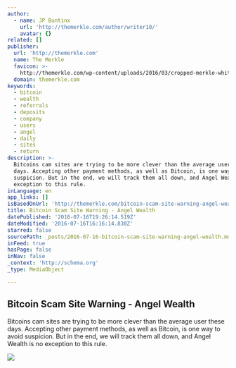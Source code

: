 ```yaml
---
author:
  - name: JP Buntinx
    url: 'http://themerkle.com/author/writer10/'
    avatar: {}
related: []
publisher:
  url: 'http://themerkle.com'
  name: The Merkle
  favicon: >-
    http://themerkle.com/wp-content/uploads/2016/03/cropped-merkle-white-1-192x192.png
  domain: themerkle.com
keywords:
  - bitcoin
  - wealth
  - referrals
  - deposits
  - company
  - users
  - angel
  - daily
  - sites
  - return
description: >-
  Bitcoins cam sites are trying to be more clever than the average user these
  days. Accepting other payment methods, as well as Bitcoin, is one way to avoid
  suspicion. But in the end, we will track them all down, and Angel Wealth is no
  exception to this rule.
inLanguage: en
app_links: []
isBasedOnUrl: 'http://themerkle.com/bitcoin-scam-site-warning-angel-wealth/'
title: Bitcoin Scam Site Warning - Angel Wealth
datePublished: '2016-07-16T19:26:14.519Z'
dateModified: '2016-07-16T16:16:14.830Z'
starred: false
sourcePath: _posts/2016-07-16-bitcoin-scam-site-warning-angel-wealth.md
inFeed: true
hasPage: false
inNav: false
_context: 'http://schema.org'
_type: MediaObject

---
```

<article style=""><h1>Bitcoin Scam Site Warning - Angel Wealth</h1><p>Bitcoins cam sites are trying to be more clever than the average user these days. Accepting other payment methods, as well as Bitcoin, is one way to avoid suspicion. But in the end, we will track them all down, and Angel Wealth is no exception to this rule.</p><img src="http://themerkle.com/wp-content/uploads/2016/07/shutterstock_121160620.jpg" /></article>